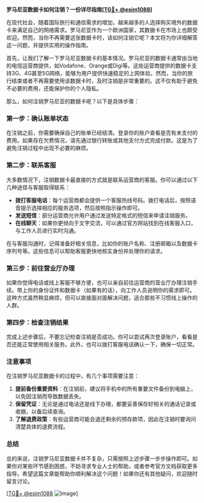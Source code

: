 **罗马尼亚数据卡如何注销？一份详尽指南[[TG💪+ @esim1088](https://t.me/s/esim1088)]**

在现代社会，随着国际旅行和通信需求的增加，越来越多的人选择购买境外的数据卡来满足自己的网络需求。罗马尼亚作为一个欧洲国家，其数据卡在市场上也颇受欢迎。然而，当你不再需要这张数据卡时，该如何注销它呢？本文将为你详细解答这一问题，并提供实用的操作指南。

首先，让我们了解一下罗马尼亚数据卡的基本情况。罗马尼亚的数据卡通常由当地的电信运营商提供，如Vodafone、Orange或Digi等。这些运营商提供的数据卡支持3G、4G甚至5G网络，能够为用户提供快速稳定的上网体验。然而，当你的旅行结束或者不再需要使用该数据卡时，及时注销是非常重要的。这不仅有助于避免不必要的费用，还能保护你的个人隐私。

那么，如何注销罗马尼亚的数据卡呢？以下是具体步骤：

### **第一步：确认账单状态**
在注销之前，你需要确保自己的账单已经结清。登录你的账户查看是否有未支付的费用。如果存在欠费情况，请先通过银行转账或其他支付方式完成付款。这是为了避免注销过程中出现不必要的麻烦。

### **第二步：联系客服**
大多数情况下，注销数据卡最直接的方式就是联系运营商的客服。你可以通过以下几种途径与客服取得联系：
- **拨打客服电话**：每个运营商都会提供一个客服热线号码。拨打电话后，按照语音提示选择相应的服务选项，然后按照指示操作即可。
- **发送短信**：部分运营商允许用户通过发送特定格式的短信来申请注销服务。
- **在线聊天**：如果你更倾向于文字交流，可以通过官方网站找到在线客服入口，与工作人员进行实时沟通。

在与客服沟通时，记得准备好相关信息，比如你的账户名称、注册邮箱以及数据卡序列号等。这些信息可以帮助客服更快地核实身份并处理你的请求。

### **第三步：前往营业厅办理**
如果你觉得电话或线上客服不够方便，也可以亲自前往运营商的营业厅办理注销手续。带上你的身份证件和数据卡（如果有的话），向工作人员说明你的需求即可。这种方式虽然稍显麻烦，但可以直接面对面解决问题，适合那些不习惯线上操作的人群。

### **第四步：检查注销结果**
完成上述步骤后，不要忘记检查注销是否成功。你可以尝试再次登录账户，看看是否还能正常使用相关服务。此外，也可以拨打客服电话确认一下，确保一切正常。

### **注意事项**
在注销罗马尼亚数据卡的过程中，有几个事项需要注意：
1. **提前备份重要资料**：在注销前，建议将手机中的所有重要文件备份到电脑上，以免因注销而导致数据丢失。
2. **保留凭证**：无论是通过电话还是线下办理，都要妥善保存好相关的通话记录或收据，以备后续查询。
3. **了解退费政策**：有些运营商可能会退还剩余的预存款项，因此在注销时要询问清楚具体的退费流程。

### **总结**
总的来说，注销罗马尼亚数据卡并不复杂，只需按照上述步骤一步步操作即可。如果你对某些环节感到困惑，不妨寻求专业人士的帮助，或者参考官方文档获取更多指导。希望这篇文章能帮助你顺利解决这个问题！如果你还有其他疑问，欢迎随时留言讨论。

[[TG💪+ @esim1088](https://t.me/s/esim1088) ![Image](https://i.postimg.cc/4NQfJmqS/Snipaste-2025-05-13-00-14-12.png)]